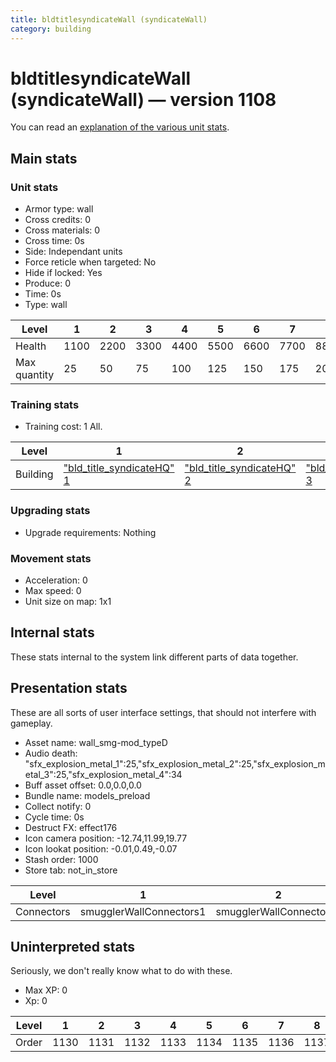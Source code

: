```yaml
---
title: bldtitlesyndicateWall (syndicateWall)
category: building
---
```


# bldtitlesyndicateWall (syndicateWall) — version 1108

You can read an [explanation  of the various unit stats](unitexplained.md).

## Main stats

### Unit stats

  * Armor type: wall
  * Cross credits: 0
  * Cross materials: 0
  * Cross time: 0s
  * Side: Independant units
  * Force reticle when targeted: No
  * Hide if locked: Yes
  * Produce: 0
  * Time: 0s
  * Type: wall

|Level       |1   |2   |3   |4   |5   |6   |7   |8   |
|------------|----|----|----|----|----|----|----|----|
|Health      |1100|2200|3300|4400|5500|6600|7700|8800|
|Max quantity|25  |50  |75  |100 |125 |150 |175 |200 |


### Training stats

  * Training cost: 1 All.

|Level   |1                                            |2                                            |3                                            |4                                            |5                                            |6                                            |7                                            |8                                            |
|--------|---------------------------------------------|---------------------------------------------|---------------------------------------------|---------------------------------------------|---------------------------------------------|---------------------------------------------|---------------------------------------------|---------------------------------------------|
|Building|["bld_title_syndicateHQ" 1](syndicateHQ.html)|["bld_title_syndicateHQ" 2](syndicateHQ.html)|["bld_title_syndicateHQ" 3](syndicateHQ.html)|["bld_title_syndicateHQ" 4](syndicateHQ.html)|["bld_title_syndicateHQ" 5](syndicateHQ.html)|["bld_title_syndicateHQ" 6](syndicateHQ.html)|["bld_title_syndicateHQ" 7](syndicateHQ.html)|["bld_title_syndicateHQ" 8](syndicateHQ.html)|


### Upgrading stats

  * Upgrade requirements: Nothing

### Movement stats

  * Acceleration: 0
  * Max speed: 0
  * Unit size on map: 1x1

## Internal stats

These stats internal to the system link different parts of data together.


## Presentation stats

These are all sorts of user interface settings, that should not interfere with gameplay.

  * Asset name: wall_smg-mod_typeD
  * Audio death: "sfx_explosion_metal_1":25,"sfx_explosion_metal_2":25,"sfx_explosion_metal_3":25,"sfx_explosion_metal_4":34
  * Buff asset offset: 0.0,0.0,0.0
  * Bundle name: models_preload
  * Collect notify: 0
  * Cycle time: 0s
  * Destruct FX: effect176
  * Icon camera position: -12.74,11.99,19.77
  * Icon lookat position: -0.01,0.49,-0.07
  * Stash order: 1000
  * Store tab: not_in_store

|Level     |1                      |2                      |3                      |4                      |5                      |6                      |7                      |8                      |
|----------|-----------------------|-----------------------|-----------------------|-----------------------|-----------------------|-----------------------|-----------------------|-----------------------|
|Connectors|smugglerWallConnectors1|smugglerWallConnectors2|smugglerWallConnectors3|smugglerWallConnectors4|smugglerWallConnectors5|smugglerWallConnectors6|smugglerWallConnectors7|smugglerWallConnectors8|


## Uninterpreted stats

Seriously, we don't really know what to do with these.

  * Max XP: 0
  * Xp: 0

|Level|1   |2   |3   |4   |5   |6   |7   |8   |
|-----|----|----|----|----|----|----|----|----|
|Order|1130|1131|1132|1133|1134|1135|1136|1137|


